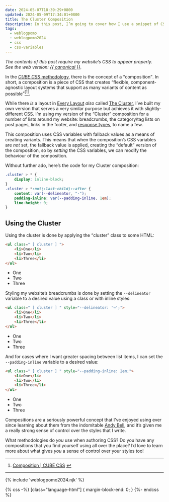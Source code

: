 ```yaml
---
date: 2024-05-07T18:39:29+0800
updated: 2024-05-09T17:34:01+0800
title: The Cluster Composition
description: In this post, I’m going to cover how I use a snippet of CSS for laying out list items that called the <q>Cluster</q>.
tags:
  - weblogpomo
  - weblogpomo2024
  - css
  - css-variables
---
```


<p class=" [ rss-only ] "><em>The contents of this post require my website’s CSS to appear properly.<br>See the web version: <a href="{{ canonical }}">{{ canonical }}</a>.</em></p>

In the [*CUBE CSS* methodology](https://cube.fyi), there is the concept of a <q>composition</q>. In short, a composition is a piece of CSS that creates <q>flexible, component-agnostic layout systems that support as many variants of content as possible</q><a href="#fn1" id="fnref1"><sup class="footnote-ref">[1]</sup></a>.

While there *is* a layout in [Every Layout](https://every-layout.dev) *also* called [The Cluster](https://every-layout.dev/layouts/cluster/), I’ve built my own version that serves a very similar purpose but achieves it with slightly-different CSS. I’m using my version of the <q>Cluster</q> composition for a number of lists around my website: breadcrumbs, the category/tag lists on post pages, links in the footer, and [response types](https://chrisburnell.com/note/slash-interests/#responses), to name a few.

This composition uses CSS variables with fallback values as a means of creating variants. This means that when the composition’s CSS variables are *not* set, the fallback value is applied, creating the <q>default</q> version of the composition, so by *setting* the CSS variables, we can modify the behaviour of the composition.

Without further ado, here’s the code for my Cluster composition:

```css
.cluster > * {
	display: inline-block;
}
.cluster > *:not(:last-child)::after {
	content: var(--delineator, "·");
	padding-inline: var(--padding-inline, 1em);
	line-height: 0;
}
```

<h2 id="usage">Using the Cluster</h2>

Using the cluster is done by applying the <q>cluster</q> class to some HTML:

```html
<ul class=" [ cluster ] ">
	<li>One</li>
	<li>Two</li>
	<li>Three</li>
</ul>
```

<div class=" [ box ] ">
    <ul class=" [ cluster ] ">
        <li>One</li><li>Two</li><li>Three</li>
    </ul>
</div>

Styling my website’s breadcrumbs is done by setting the `--delineator` variable to a desired value using a class or with inline styles:

```html
<ul class=" [ cluster ] " style="--delineator: '→';">
	<li>One</li>
	<li>Two</li>
	<li>Three</li>
</ul>
```

<div class=" [ box ] ">
    <ul class=" [ cluster ] " style="--delineator: '→';">
        <li>One</li><li>Two</li><li>Three</li>
    </ul>
</div>

And for cases where I want greater spacing between list items, I can set the `--padding-inline` variable to a desired value:

```html
<ul class=" [ cluster ] " style="--padding-inline: 2em;">
	<li>One</li>
	<li>Two</li>
	<li>Three</li>
</ul>
```

<div class=" [ box ] ">
    <ul class=" [ cluster ] " style="--padding-inline: 2em;">
        <li>One</li><li>Two</li><li>Three</li>
    </ul>
</div>

Compositions are a seriously powerful concept that I’ve enjoyed using ever since learning about them from the indomitable [Andy Bell](https://piccalil.li/), and it’s given me a really strong sense of control over the styles that I write.

What methodologies do *you* use when authoring CSS? Do you have any compositions that you find yourself using all over the place? I’d love to learn more about what gives *you* a sense of control over your styles too!

<hr style="--rule-space: var(--size-medium);">

<nav aria-label="Footnotes">
	<ol>
		<li id="fn1">
			<p><a href="https://cube.fyi/composition.html" rel="external noopener">Composition | CUBE CSS</a> <a href="#fnref1">↩︎</a></p>
		</li>
	</ol>
</nav>

--------

{% include 'weblogpomo2024.njk' %}

{% css -%}
[class="language-html"] {
    margin-block-end: 0;
}
{%- endcss %}
